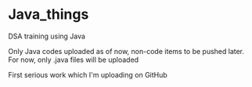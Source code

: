 # Java_things
DSA training using Java


Only Java codes uploaded as of now, non-code items to be pushed later.
For now, only .java files will be uploaded

First serious work which I'm uploading on GitHub
